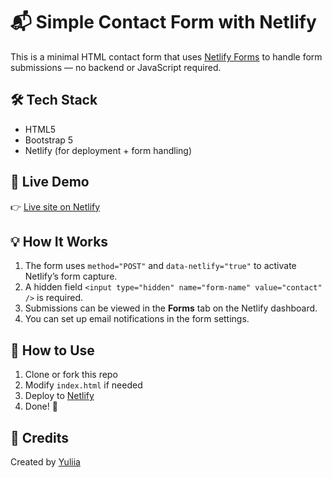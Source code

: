 # 📬 Simple Contact Form with Netlify

This is a minimal HTML contact form that uses [Netlify Forms](https://docs.netlify.com/forms/setup/) to handle form submissions — no backend or JavaScript required.

## 🛠 Tech Stack

- HTML5
- Bootstrap 5
- Netlify (for deployment + form handling)

## 🚀 Live Demo

👉 [Live site on Netlify](https://form-submit-netlify.netlify.app/)

## 💡 How It Works

1. The form uses `method="POST"` and `data-netlify="true"` to activate Netlify’s form capture.
2. A hidden field `<input type="hidden" name="form-name" value="contact" />` is required.
3. Submissions can be viewed in the **Forms** tab on the Netlify dashboard.
4. You can set up email notifications in the form settings.

## 📂 How to Use

1. Clone or fork this repo
2. Modify `index.html` if needed
3. Deploy to [Netlify](https://www.netlify.com/)
4. Done! 🎉

## 🙌 Credits

Created by [Yuliia](https://github.com/ykuts)
